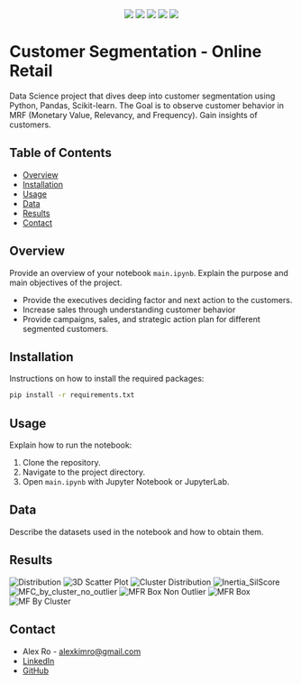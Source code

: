 <div align="center"> 
  <img src="https://img.shields.io/badge/Python-3776AB?style=for-the-badge&logo=python&logoColor=white" />
  <img src="https://img.shields.io/badge/Pandas-150458?style=for-the-badge&logo=pandas&logoColor=white" />
  <img src="https://img.shields.io/badge/Scikit--learn-F7931E?style=for-the-badge&logo=scikit-learn&logoColor=white" />
  <img src="https://img.shields.io/badge/Matplotlib-315BA1?style=for-the-badge&logo=matplotlib&logoColor=white" />
  <img src="https://img.shields.io/badge/Seaborn-4C60B5?style=for-the-badge&logo=seaborn&logoColor=white" />
</div>

# Customer Segmentation - Online Retail

Data Science project that dives deep into customer segmentation using Python, Pandas, Scikit-learn.
The Goal is to observe customer behavior in MRF (Monetary Value, Relevancy, and Frequency). Gain insights of customers.

  ## Table of Contents
  - [Overview](#overview)
  - [Installation](#installation)
  - [Usage](#usage)
  - [Data](#data)
  - [Results](#results)
  - [Contact](#license)

## Overview

Provide an overview of your notebook `main.ipynb`. Explain the purpose and main objectives of the project.
- Provide the executives deciding factor and next action to the customers. 
- Increase sales through understanding customer behavior
- Provide campaigns, sales, and strategic action plan for different segmented customers.

## Installation

Instructions on how to install the required packages:

```bash
pip install -r requirements.txt
```

## Usage

Explain how to run the notebook:

1. Clone the repository.
2. Navigate to the project directory.
3. Open `main.ipynb` with Jupyter Notebook or JupyterLab.

## Data

Describe the datasets used in the notebook and how to obtain them.

## Results

![Distribution](images/disribution.png)
![3D Scatter Plot](images/3D_scatter.png)
![Cluster Distribution](images/cluster_dist_avg_Feat_vals.png)
![Inertia_SilScore](images/inertia_silscore.png)
![MFC_by_cluster_no_outlier](images/MFC_by_cluter_no_outlier.png)
![MFR Box Non Outlier](images/MFR_box_non_out.png)
![MFR Box](images/MFR_box.png)
![MF By Cluster](images/MFR_by_cluster.png)


## Contact

- Alex Ro - [alexkimro@gmail.com](mailto:alexkimro@gmail.com)
- [LinkedIn](https://www.linkedin.com/in/alexkimro)
- [GitHub](https://github.com/alexkimrow)